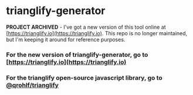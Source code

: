 # trianglify-generator

**PROJECT ARCHIVED** - I've got a new version of this tool online at [https://trianglify.io](https://trianglify.io). This repo is no longer maintained, but I'm keeping it around for reference purposes.

### For the new version of trianglify-generator, go to [https://trianglify.io](https://trianglify.io)

### For the trianglify open-source javascript library, go to [@qrohlf/trianglify](https://github.com/qrohlf/trianglify)
